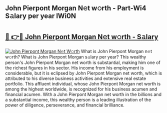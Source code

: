 ## John Pierpont Morgan N𝚎t w𝚘rth - Part-Wi4 S𝚊lary per year lWi0N

# <h2><a href="http://gc55ty.nevu.top/?p=John+Pierpont+Morgan">🔗 👉🔴 John Pierpont Morgan N𝚎t w𝚘rth - S𝚊lary</a></h2>

[![John Pierpont Morgan N𝚎t W𝚘rth](https://i.imgur.com/Oavwk0R.jpeg)](http://gc55ty.nevu.top/?p=John+Pierpont+Morgan)
What is John Pierpont Morgan n𝚎t w𝚘rth? What is John Pierpont Morgan s𝚊lary per year?
This wealthy person's John Pierpont Morgan net worth is substantial, making him one of the richest figures in his sector. His income from his employment is considerable, but it is eclipsed by John Pierpont Morgan net worth, which is attributed to his diverse business activities and extensive real estate portfolio. This affluent individual, whose John Pierpont Morgan net worth is among the highest worldwide, is recognized for his business acumen and financial acumen. With a John Pierpont Morgan net worth in the billions and a substantial income, this wealthy person is a leading illustration of the power of diligence, perseverance, and financial brilliance.
